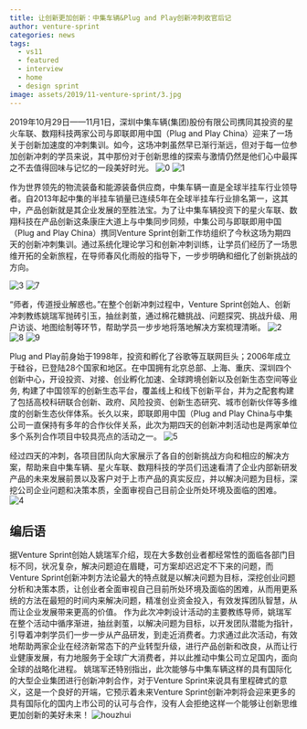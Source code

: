 ```yaml
---
title: 让创新更加创新：中集车辆&Plug and Play创新冲刺收官后记
author: venture-sprint
categories: news
tags:
  - vs11
  - featured
  - interview
  - home
  - design sprint
image: assets/2019/11-venture-sprint/3.jpg
---
```

2019年10月29日——11月1日，深圳中集车辆(集团)股份有限公司携同其投资的星火车联、数翔科技两家公司与即联即用中国（Plug and Play China）迎来了一场关于创新加速度的冲刺集训。如今，这场冲刺虽然早已渐行渐远，但对于每一位参加创新冲刺的学员来说，其中那份对于创新思维的探索与激情仍然是他们心中最挥之不去值得回味与记忆的一段美好时光。
![0](/assets/2019/11-venture-sprint/0.jpg)
![1](/assets/2019/11-venture-sprint/1.jpg)

作为世界领先的物流装备和能源装备供应商，中集车辆一直是全球半挂车行业领导者。自2013年起中集的半挂车销量已连续5年在全球半挂车行业排名第一，这其中，产品创新就是其企业发展的至胜法宝。为了让中集车辆投资下的星火车联、数翔科技在产品创新这条康庄大道上与中集同步同频，中集公司与即联即用中国（Plug and Play China）携同Venture Sprint创新工作坊组织了今秋这场为期四天的创新冲刺集训。通过系统化理论学习和创新冲刺训练，让学员们经历了一场思维开拓的全新旅程，在导师春风化雨般的指导下，一步步明确和细化了创新挑战的方向。

![3](/assets/2019/11-venture-sprint/3.jpg)
![7](/assets/2019/11-venture-sprint/7.jpg)

“师者，传道授业解惑也。”在整个创新冲刺过程中，Venture Sprint创始人、创新冲刺教练姚瑞军抛砖引玉，抽丝剥茧，通过棉花糖挑战、问题探究、挑战升级、用户访谈、地图绘制等环节，帮助学员一步步地将落地解决方案梳理清晰。
![2](/assets/2019/11-venture-sprint/2.jpg)
![8](/assets/2019/11-venture-sprint/8.jpg)
![9](/assets/2019/11-venture-sprint/9.jpg)

Plug and Play前身始于1998年，投资和孵化了谷歌等互联网巨头；2006年成立于硅谷，已登陆28个国家和地区。在中国拥有北京总部、上海、重庆、深圳四个创新中心，开设投资、对接、创业孵化加速、全球跨境创新以及创新生态空间等业务, 构建了中国领军的创新生态平台，覆盖线上和线下创新平台，并为之配套构建了包括高校科研联合创新、政府、风险投资、创新生态研究、城市创新伙伴等多维度的创新生态伙伴体系。长久以来，即联即用中国（Plug and Play China与中集公司一直保持有多年的合作伙伴关系，此次为期四天的创新冲刺活动也是两家单位多个系列合作项目中较具亮点的活动之一。
![5](/assets/2019/11-venture-sprint/5.jpg)

经过四天的冲刺，各项目团队向大家展示了各自的创新挑战方向和相应的解决方案，帮助来自中集车辆、星火车联、数翔科技的学员们迅速看清了企业内部新研发产品的未来发展前景以及客户对于上市产品的真实反应，并以解决问题为目标，深挖公司企业问题和决策本质，全面审视自己目前企业所处环境及面临的困难。
![4](/assets/2019/11-venture-sprint/4.jpg)

## 编后语

据Venture Sprint创始人姚瑞军介绍，现在大多数创业者都经常性的面临各部门目标不同，状况复杂，解决问题迫在眉睫，可方案却迟迟定不下来的问题，而Venture Sprint创新冲刺方法论最大的特点就是以解决问题为目标，深挖创业问题分析和决策本质，让创业者全面审视自己目前所处环境及面临的困难，从而用更系统的方法在最短的时间内来解决问题，精准创业资金投入，有效发挥团队智慧，从而让企业发展带来更高的价值。
作为此次冲刺设计活动的主要教练导师，姚瑞军在整个活动中循序渐进，抽丝剥茧，以解决问题为目标，以开发团队潜能为指针，引导着冲刺学员们一步一步从产品研发，到走近消费者。力求通过此次活动，有效地帮助两家企业在经济新常态下的产业转型升级，进行产品创新和改良，从而让行业健康发展，有力地服务于全球广大消费者，并以此推动中集公司立足国内，面向全球的战略化进程。
姚瑞军还特别指出，此次能够与中集车辆这样的具有国际化的大型企业集团进行创新冲刺合作，对于Venture Sprint来说具有里程碑式的意义，这是一个良好的开端，它预示着未来Venture Sprint创新冲刺将会迎来更多的具有国际化的国内上市公司的认可与合作，没有人会拒绝这样一个能够让创新思维更加创新的美好未来！
![houzhui](/assets/2019/11-venture-sprint/houzhui.jpg)
